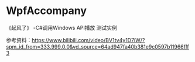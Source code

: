 # WpfAccompany

《起风了》 -C#调用Windows API播放 测试实例

参考资料：https://www.bilibili.com/video/BV1tv4y1D7iW/?spm_id_from=333.999.0.0&vd_source=64ad947fa40b381e9c0597b11966fff3
